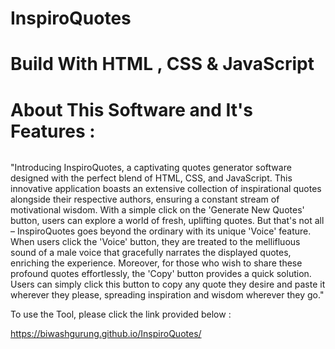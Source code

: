 # InspiroQuotes
# Build With HTML , CSS & JavaScript

# About This Software and It's Features :
<img src=" ">


"Introducing InspiroQuotes, a captivating quotes generator software designed with the perfect blend of HTML, CSS, and JavaScript.
This innovative application boasts an extensive collection of inspirational quotes alongside their respective authors, ensuring a constant stream of motivational wisdom. With a simple click on the 'Generate New Quotes' button, users can explore a world of fresh, uplifting quotes. But that's not all – InspiroQuotes goes beyond the ordinary with its unique 'Voice' feature. When users click the 'Voice' button, they are treated to the mellifluous sound of a male voice that gracefully narrates the displayed quotes, enriching the experience. Moreover, for those who wish to share these profound quotes effortlessly, the 'Copy' button provides a quick solution. Users can simply click this button to copy any quote they desire and paste it wherever they please, spreading inspiration and wisdom wherever they go."

To use the Tool, please click the link provided below :

https://biwashgurung.github.io/InspiroQuotes/



